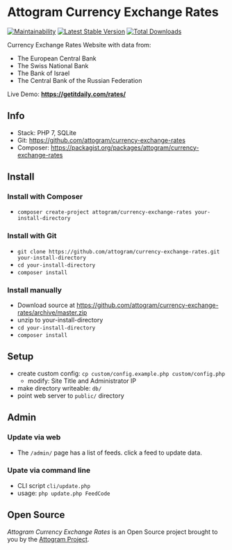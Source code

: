 # Attogram Currency Exchange Rates

[![Maintainability](https://api.codeclimate.com/v1/badges/c93e67dac8f094b3608f/maintainability)](https://codeclimate.com/github/attogram/currency-exchange-rates/maintainability)
[![Latest Stable Version](https://poser.pugx.org/attogram/currency-exchange-rates/v/stable)](https://packagist.org/packages/attogram/currency-exchange-rates)
[![Total Downloads](https://poser.pugx.org/attogram/currency-exchange-rates/downloads)](https://packagist.org/packages/attogram/currency-exchange-rates)

Currency Exchange Rates Website with data from:

* The European Central Bank
* The Swiss National Bank
* The Bank of Israel
* The Central Bank of the Russian Federation

Live Demo: **<https://getitdaily.com/rates/>**

## Info

* Stack: PHP 7, SQLite
* Git: <https://github.com/attogram/currency-exchange-rates>
* Composer: <https://packagist.org/packages/attogram/currency-exchange-rates>

## Install

### Install with Composer

* `composer create-project attogram/currency-exchange-rates your-install-directory`

### Install with Git

* `git clone https://github.com/attogram/currency-exchange-rates.git your-install-directory`
* `cd your-install-directory`
* `composer install`

### Install manually

* Download source at <https://github.com/attogram/currency-exchange-rates/archive/master.zip>
* unzip to your-install-directory
* `cd your-install-directory`
* `composer install`

## Setup

* create custom config: `cp custom/config.example.php custom/config.php`
  * modify: Site Title and Administrator IP
* make directory writeable: `db/`
* point web server to `public/` directory

## Admin

### Update via web

* The `/admin/` page has a list of feeds.
  click a feed to update data.

### Upate via command line

* CLI script `cli/update.php`
* usage:  `php update.php FeedCode`

## Open Source

_Attogram Currency Exchange Rates_ is an Open Source project
brought to you by the [Attogram Project](https://github.com/attogram).
